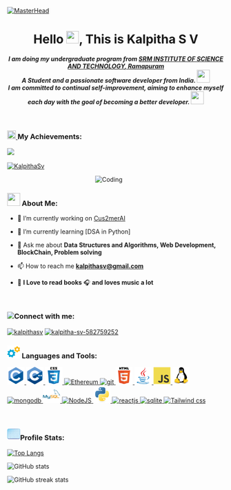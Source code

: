 [![MasterHead](https://github.com/MishManners/MishManners/raw/master/MishManners%20Room%20animated.gif)](https://github.com/kalpithasv)
<h1 align="center">Hello <a href="https://github.com/SiddharthaBhattacharjee"><img src="https://github.com/iamimmanuelraj/iamimmanuelraj/blob/master/Assets/Handshake.gif" width="29px" height="29px"></a>, This is Kalpitha S V</h1>
<h4 align="center"><i>
I am doing my undergraduate program from <a href="https://www.srmist.edu.in/"> <b>SRM INSTITUTE OF SCIENCE AND TECHNOLOGY</b>, Ramapuram</a>
<br> A Student and a passionate software developer from India. <a href="https://www.linkedin.com/in/kalpitha-sv-582759252/"><img src="https://github.com/iamimmanuelraj/iamimmanuelraj/blob/master/Assets/Developer.gif" width="30px" height="30px"></a><br>I am committed to continual self-improvement, aiming to enhance myself each day with the goal of becoming a better developer. <a href="https://twitter.com/KalpithaSv"><img src="https://github.com/iamimmanuelraj/iamimmanuelraj/blob/master/Assets/Rocket.gif" width="30px" height="30px"></a></i></h4>
<br>

<h3 align="left"><a href="[![trophy](https://github-kalpithasv-trophy.vercel.app/?username=ryo-ma&theme=onedark)](https://github.com/ryo-ma/github-profile-trophy)"><img src="https://github.com/iamimmanuelraj/iamimmanuelraj/blob/master/Assets/Medal.gif" width="20px" height="20px"> </a> My Achievements:</h3>

![](https://github-profile-trophy.vercel.app/?username=kalpithasv&theme=discord&no-frame=false&no-bg=false&margin-w=3&margin-h=3)
<p align="left"> <a href="https://twitter.com/KalpithaSv" target="blank"><img src="https://img.shields.io/twitter/follow/KalpithaSv?logo=twitter&style=for-the-badge" alt="KalpithaSv" /></a> </p>

<a href="https://github.com/kalpithasv?tab=repositories"><img align="right" alt="Coding" width="300" src="https://github.com/iamimmanuelraj/iamimmanuelraj/blob/master/Assets/computer-work.gif"></a>
<br>
<h3 align="left"><a href="https://www.linkedin.com/in/kalpitha-sv-582759252/"><img src="https://github.com/iamimmanuelraj/iamimmanuelraj/blob/master//Developer.gif" width="30px" height="30px"></a> About Me:</h3>

- 🔭 I’m currently working on [Cus2merAI](https://github.com/kalpithasv/intel-backend-twilio1)

- 🌱 I’m currently learning [DSA in Python]

- 💬 Ask me about **Data Structures and Algorithms, Web Development, BlockChain, Problem solving**

- 📫 How to reach me **kalpithasv@gmail.com**

- 📖 **I Love to read books** 🎧 **and loves music a lot**

<br>
<h3 align="left"><a href="https://linktr.ee/kalpithasv"><img src="https://github.com/iamimmanuelraj/iamimmanuelraj/blob/master/Assets/Hi.gif" height="32px"></a>Connect with me:</h3>
<p align="left">
<a href="https://twitter.com/KalpithaSv" target="blank"><img align="center" src="https://raw.githubusercontent.com/rahuldkjain/github-profile-readme-generator/master/src/images/icons/Social/twitter.svg" alt="kalpithasv" height="30" width="40" /></a>
<a href="https://www.linkedin.com/in/kalpitha-sv-582759252/" target="blank"><img align="center" src="https://raw.githubusercontent.com/rahuldkjain/github-profile-readme-generator/master/src/images/icons/Social/linked-in-alt.svg" alt="kalpitha-sv-582759252" height="30" width="40" /></a>

<br>
<h3 align="left"><a><img src="https://github.com/SiddharthaBhattacharjee/SiddharthaBhattacharjee/blob/main/assets/output-onlinegiftools%20(3).gif" height="30px"></a> Languages and Tools:</h3>
<p align="left"><a href="https://www.cprogramming.com/" target="_blank" rel="noreferrer"> <img src="https://raw.githubusercontent.com/devicons/devicon/master/icons/c/c-original.svg" alt="c" width="40" height="40"/> </a> <a href="https://www.w3schools.com/cpp/" target="_blank" rel="noreferrer"> <img src="https://raw.githubusercontent.com/devicons/devicon/master/icons/cplusplus/cplusplus-original.svg" alt="cplusplus" width="40" height="40"/> </a> <a href="https://www.w3schools.com/css/" target="_blank" rel="noreferrer"> <img src="https://raw.githubusercontent.com/devicons/devicon/master/icons/css3/css3-original-wordmark.svg" alt="css3" width="40" height="40"/> </a> <a href="https://ethereum.org/en/" target="_blank" rel="noreferrer"> <img src="https://www.vectorlogo.zone/logos/ethereum/ethereum-icon.svg" alt="Ethereum" width="40" height="40"/> </a> <a href="https://git-scm.com/" target="_blank" rel="noreferrer"> <img src="https://www.vectorlogo.zone/logos/git-scm/git-scm-icon.svg" alt="git" width="40" height="40"/> </a> <a href="https://www.w3.org/html/" target="_blank" rel="noreferrer"> <img src="https://raw.githubusercontent.com/devicons/devicon/master/icons/html5/html5-original-wordmark.svg" alt="html5" width="40" height="40"/> </a> <a href="https://www.java.com" target="_blank" rel="noreferrer"> <img src="https://raw.githubusercontent.com/devicons/devicon/master/icons/java/java-original.svg" alt="java" width="40" height="40"/> </a> <a href="https://developer.mozilla.org/en-US/docs/Web/JavaScript" target="_blank" rel="noreferrer"> <img src="https://raw.githubusercontent.com/devicons/devicon/master/icons/javascript/javascript-original.svg" alt="javascript" width="40" height="40"/> </a>  <a href="https://www.linux.org/" target="_blank" rel="noreferrer"> <img src="https://raw.githubusercontent.com/devicons/devicon/master/icons/linux/linux-original.svg" alt="linux" width="40" height="40"/>  <a href="https://www.mongodb.com" target="_blank" rel="noreferrer"> <img src="https://www.vectorlogo.zone/logos/mongodb/mongodb-icon.svg" alt="mongodb" width="40" height="40"/> </a> <a href="https://www.mysql.com/" target="_blank" rel="noreferrer"> <img src="https://raw.githubusercontent.com/devicons/devicon/master/icons/mysql/mysql-original-wordmark.svg" alt="mysql" width="40" height="40"/> </a> <a href="https://nodejs.org" target="_blank" rel="noreferrer"> <img src="https://upload.wikimedia.org/wikipedia/commons/thumb/d/d9/Node.js_logo.svg/590px-Node.js_logo.svg.png" alt="NodeJS" width="50" height="40"/> </a> <a href="https://www.python.org" target="_blank" rel="noreferrer"> <img src="https://raw.githubusercontent.com/devicons/devicon/master/icons/python/python-original.svg" alt="python" width="40" height="40"/> </a> <a href="https://www.reactjs.org/" target="_blank" rel="noreferrer"> <img src="https://www.vectorlogo.zone/logos/reactjs/reactjs-icon.svg" alt="reactjs" width="40" height="40"/> </a>  <a href="https://www.sqlite.org/" target="_blank" rel="noreferrer"> <img src="https://www.vectorlogo.zone/logos/sqlite/sqlite-icon.svg" alt="sqlite" width="40" height="40"/> </a> <a href="https://tailwindcss.com" target="_blank" rel="noreferrer"> <img src="https://www.vectorlogo.zone/logos/tailwindcss/tailwindcss-icon.svg" alt="Tailwind css" width="40" height="40"/> </a> 
 </p>
 <br>
<h3 align="left"><a href="https://github.com/anuraghazra/github-readme-stats"><img src="https://github.com/SiddharthaBhattacharjee/SiddharthaBhattacharjee/blob/main/assets/output-onlinegiftools%20(4).gif" height="30px"></a>Profile Stats:</h3>

[![Top Langs](https://github-readme-stats.vercel.app/api/top-langs/?username=kalpithasv&theme=nord&layout=compact)](https://github.com/anuraghazra/github-readme-stats)

![GitHub stats](https://github-readme-stats.vercel.app/api?username=kalpithasv&show_icons=true&theme=nord)  

![GitHub streak stats](https://github-readme-streak-stats.herokuapp.com/?user=kalpithasv&theme=nord)  

<!--[![Kalpitha's GitHub Activity Graph](https://github-readme-activity-graph.cyclic.app/graph?username=kalpithasv&theme=nord)](https://github.com/kalpithasv)-->

